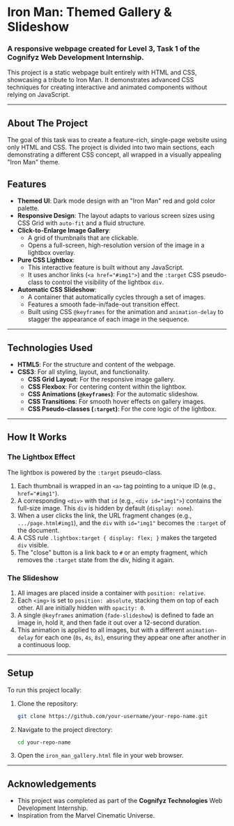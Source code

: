 # Iron Man: Themed Gallery & Slideshow

### A responsive webpage created for Level 3, Task 1 of the Cognifyz Web Development Internship.

This project is a static webpage built entirely with HTML and CSS, showcasing a tribute to Iron Man. It demonstrates advanced CSS techniques for creating interactive and animated components without relying on JavaScript.



---

## About The Project

The goal of this task was to create a feature-rich, single-page website using only HTML and CSS. The project is divided into two main sections, each demonstrating a different CSS concept, all wrapped in a visually appealing "Iron Man" theme.

## Features

-   **Themed UI**: Dark mode design with an "Iron Man" red and gold color palette.
-   **Responsive Design**: The layout adapts to various screen sizes using CSS Grid with `auto-fit` and a fluid structure.
-   **Click-to-Enlarge Image Gallery**:
    -   A grid of thumbnails that are clickable.
    -   Opens a full-screen, high-resolution version of the image in a lightbox overlay.
-   **Pure CSS Lightbox**:
    -   This interactive feature is built without any JavaScript.
    -   It uses anchor links (`<a href="#img1">`) and the `:target` CSS pseudo-class to control the visibility of the lightbox `div`.
-   **Automatic CSS Slideshow**:
    -   A container that automatically cycles through a set of images.
    -   Features a smooth fade-in/fade-out transition effect.
    -   Built using CSS `@keyframes` for the animation and `animation-delay` to stagger the appearance of each image in the sequence.

---

## Technologies Used

-   **HTML5**: For the structure and content of the webpage.
-   **CSS3**: For all styling, layout, and functionality.
    -   **CSS Grid Layout**: For the responsive image gallery.
    -   **CSS Flexbox**: For centering content within the lightbox.
    -   **CSS Animations (`@keyframes`)**: For the automatic slideshow.
    -   **CSS Transitions**: For smooth hover effects on gallery images.
    -   **CSS Pseudo-classes (`:target`)**: For the core logic of the lightbox.

---

## How It Works

### The Lightbox Effect

The lightbox is powered by the `:target` pseudo-class.
1.  Each thumbnail is wrapped in an `<a>` tag pointing to a unique ID (e.g., `href="#img1"`).
2.  A corresponding `<div>` with that `id` (e.g., `<div id="img1">`) contains the full-size image. This `div` is hidden by default (`display: none`).
3.  When a user clicks the link, the URL fragment changes (e.g., `.../page.html#img1`), and the `div` with `id="img1"` becomes the `:target` of the document.
4.  A CSS rule `.lightbox:target { display: flex; }` makes the targeted `div` visible.
5.  The "close" button is a link back to `#` or an empty fragment, which removes the `:target` state from the div, hiding it again.

### The Slideshow

1.  All images are placed inside a container with `position: relative`.
2.  Each `<img>` is set to `position: absolute`, stacking them on top of each other. All are initially hidden with `opacity: 0`.
3.  A single `@keyframes` animation (`fade-slideshow`) is defined to fade an image in, hold it, and then fade it out over a 12-second duration.
4.  This animation is applied to all images, but with a different `animation-delay` for each one (`0s`, `4s`, `8s`), ensuring they appear one after another in a continuous loop.

---

## Setup

To run this project locally:

1.  Clone the repository:
    ```sh
    git clone https://github.com/your-username/your-repo-name.git
    ```
2.  Navigate to the project directory:
    ```sh
    cd your-repo-name
    ```
3.  Open the `iron_man_gallery.html` file in your web browser.

---

## Acknowledgements

-   This project was completed as part of the **Cognifyz Technologies** Web Development Internship.
-   Inspiration from the Marvel Cinematic Universe.

